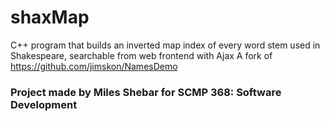 # shaxMap
C++ program that builds an inverted map index of every word stem used in Shakespeare, searchable from web frontend with Ajax
A fork of https://github.com/jimskon/NamesDemo


### Project made by Miles Shebar for SCMP 368: Software Development
